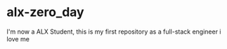 # alx-zero_day
I'm now a ALX Student, this is my first repository as a full-stack engineer
i love me
